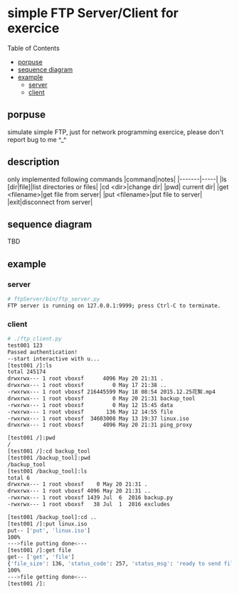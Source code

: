 simple FTP Server/Client for exercice
==============================

Table of Contents
+ [porpuse](#porpuse)
+ [sequence diagram](#sequence-diagram)
+ [example](#example)
    + [server](#server)
    + [client](#client)

## porpuse
simulate simple FTP, just for network programming exercice, please don't report bug to me ^_^

## description
only implemented following commands
|command|notes|
|-------|-----|
|ls \[dir\|file\]|list directories or files|
|cd \<dir\>|change dir|
|pwd| current dir|
|get \<filename\>|get file from server|
|put \<filename\>|put file to server|
|exit|disconnect from server|

## sequence diagram
TBD

## example
### server
``` bash
# ftpServer/bin/ftp_server.py 
FTP server is running on 127.0.0.1:9999; press Ctrl-C to terminate.

```
### client
``` bash
# ./ftp_client.py 
test001 123
Passed authentication!
--start interactive with u...
[test001 /]:ls
total 245174
drwxrwx--- 1 root vboxsf      4096 May 20 21:31 .
drwxrwx--- 1 root vboxsf         0 May 17 21:38 ..
-rwxrwx--- 1 root vboxsf 216445599 May 18 08:54 2015.12.25花絮.mp4
drwxrwx--- 1 root vboxsf         0 May 20 21:31 backup_tool
-rwxrwx--- 1 root vboxsf         0 May 12 15:45 data
-rwxrwx--- 1 root vboxsf       136 May 12 14:55 file
-rwxrwx--- 1 root vboxsf  34603008 May 13 19:37 linux.iso
drwxrwx--- 1 root vboxsf      4096 May 20 21:31 ping_proxy

[test001 /]:pwd
/
[test001 /]:cd backup_tool
[test001 /backup_tool]:pwd
/backup_tool
[test001 /backup_tool]:ls
total 6
drwxrwx--- 1 root vboxsf    0 May 20 21:31 .
drwxrwx--- 1 root vboxsf 4096 May 20 21:31 ..
-rwxrwx--- 1 root vboxsf 1439 Jul  6  2016 backup.py
-rwxrwx--- 1 root vboxsf   38 Jul  1  2016 excludes

[test001 /backup_tool]:cd ..
[test001 /]:put linux.iso
put-- ['put', 'linux.iso']
100%
--->file putting done<---
[test001 /]:get file
get-- ['get', 'file']
{'file_size': 136, 'status_code': 257, 'status_msg': 'ready to send file'}
100%
--->file getting done<---
[test001 /]:

```
